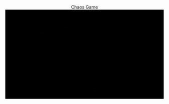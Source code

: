 <p align="center">
<br>Chaos Game</br>
<img src="https://raw.githubusercontent.com/Jean-Reinhold/Jean-Reinhold/main/chaos_game.gif"
</p>
